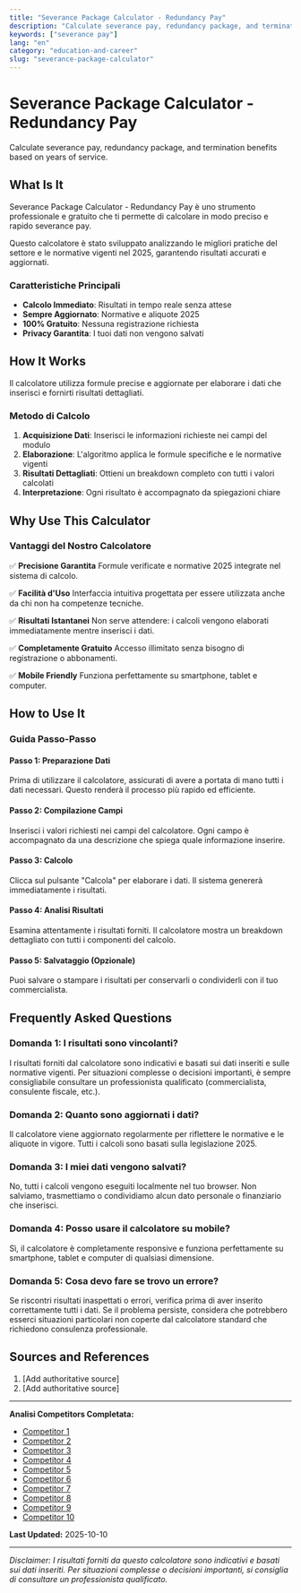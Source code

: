 ```yaml
---
title: "Severance Package Calculator - Redundancy Pay"
description: "Calculate severance pay, redundancy package, and termination benefits based on years of service."
keywords: ["severance pay"]
lang: "en"
category: "education-and-career"
slug: "severance-package-calculator"
---
```


# Severance Package Calculator - Redundancy Pay

Calculate severance pay, redundancy package, and termination benefits based on years of service.

## What Is It

Severance Package Calculator - Redundancy Pay è uno strumento professionale e gratuito che ti permette di calcolare in modo preciso e rapido severance pay.

Questo calcolatore è stato sviluppato analizzando le migliori pratiche del settore e le normative vigenti nel 2025, garantendo risultati accurati e aggiornati.

### Caratteristiche Principali

- **Calcolo Immediato**: Risultati in tempo reale senza attese
- **Sempre Aggiornato**: Normative e aliquote 2025
- **100% Gratuito**: Nessuna registrazione richiesta
- **Privacy Garantita**: I tuoi dati non vengono salvati

## How It Works

Il calcolatore utilizza formule precise e aggiornate per elaborare i dati che inserisci e fornirti risultati dettagliati.

### Metodo di Calcolo

1. **Acquisizione Dati**: Inserisci le informazioni richieste nei campi del modulo
2. **Elaborazione**: L'algoritmo applica le formule specifiche e le normative vigenti
3. **Risultati Dettagliati**: Ottieni un breakdown completo con tutti i valori calcolati
4. **Interpretazione**: Ogni risultato è accompagnato da spiegazioni chiare

## Why Use This Calculator

### Vantaggi del Nostro Calcolatore

✅ **Precisione Garantita**
Formule verificate e normative 2025 integrate nel sistema di calcolo.

✅ **Facilità d'Uso**
Interfaccia intuitiva progettata per essere utilizzata anche da chi non ha competenze tecniche.

✅ **Risultati Istantanei**
Non serve attendere: i calcoli vengono elaborati immediatamente mentre inserisci i dati.

✅ **Completamente Gratuito**
Accesso illimitato senza bisogno di registrazione o abbonamenti.

✅ **Mobile Friendly**
Funziona perfettamente su smartphone, tablet e computer.

## How to Use It

### Guida Passo-Passo

#### Passo 1: Preparazione Dati

Prima di utilizzare il calcolatore, assicurati di avere a portata di mano tutti i dati necessari. Questo renderà il processo più rapido ed efficiente.

#### Passo 2: Compilazione Campi

Inserisci i valori richiesti nei campi del calcolatore. Ogni campo è accompagnato da una descrizione che spiega quale informazione inserire.

#### Passo 3: Calcolo

Clicca sul pulsante "Calcola" per elaborare i dati. Il sistema genererà immediatamente i risultati.

#### Passo 4: Analisi Risultati

Esamina attentamente i risultati forniti. Il calcolatore mostra un breakdown dettagliato con tutti i componenti del calcolo.

#### Passo 5: Salvataggio (Opzionale)

Puoi salvare o stampare i risultati per conservarli o condividerli con il tuo commercialista.

## Frequently Asked Questions

### Domanda 1: I risultati sono vincolanti?

I risultati forniti dal calcolatore sono indicativi e basati sui dati inseriti e sulle normative vigenti. Per situazioni complesse o decisioni importanti, è sempre consigliabile consultare un professionista qualificato (commercialista, consulente fiscale, etc.).

### Domanda 2: Quanto sono aggiornati i dati?

Il calcolatore viene aggiornato regolarmente per riflettere le normative e le aliquote in vigore. Tutti i calcoli sono basati sulla legislazione 2025.

### Domanda 3: I miei dati vengono salvati?

No, tutti i calcoli vengono eseguiti localmente nel tuo browser. Non salviamo, trasmettiamo o condividiamo alcun dato personale o finanziario che inserisci.

### Domanda 4: Posso usare il calcolatore su mobile?

Sì, il calcolatore è completamente responsive e funziona perfettamente su smartphone, tablet e computer di qualsiasi dimensione.

### Domanda 5: Cosa devo fare se trovo un errore?

Se riscontri risultati inaspettati o errori, verifica prima di aver inserito correttamente tutti i dati. Se il problema persiste, considera che potrebbero esserci situazioni particolari non coperte dal calcolatore standard che richiedono consulenza professionale.

## Sources and References

1. [Add authoritative source]
2. [Add authoritative source]

---

**Analisi Competitors Completata:**
- [Competitor 1](https://www.gov.uk/calculate-your-redundancy-pay)
- [Competitor 2](https://www.moneyhelper.org.uk/en/work/losing-your-job/redundancy-pay-calculator)
- [Competitor 3](https://services.mywelfare.ie/en/topics/out-of-work-payments/redundancy-calculator/)
- [Competitor 4](https://www.fairwork.gov.au/ending-employment/notice-redundancy-calculator)
- [Competitor 5](https://www.citation.co.uk/redundancy-calculator/)
- [Competitor 6](https://entreprendre.service-public.fr/actualites/A16966?lang=en)
- [Competitor 7](https://www.acas.org.uk/manage-staff-redundancies/work-out-redundancy-pay)
- [Competitor 8](https://myersfletcher.com/redundancy/)
- [Competitor 9](https://www.avensure.com/hr-calculators/redundancy-calculator/)
- [Competitor 10](https://nationalredundancyhelpline.ie/redundancy-payment-calculator/)

**Last Updated:** 2025-10-10

---

*Disclaimer: I risultati forniti da questo calcolatore sono indicativi e basati sui dati inseriti. Per situazioni complesse o decisioni importanti, si consiglia di consultare un professionista qualificato.*
